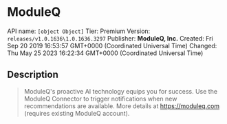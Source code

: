 # ModuleQ
API name: `[object Object]`
Tier: Premium
Version: `releases/v1.0.1636\1.0.1636.3297`
Publisher: **ModuleQ, Inc.**
Created: Fri Sep 20 2019 16:53:57 GMT+0000 (Coordinated Universal Time)
Changed: Thu May 25 2023 16:22:34 GMT+0000 (Coordinated Universal Time)

## Description
> ModuleQ's proactive AI technology equips you for success. Use the ModuleQ Connector to trigger notifications when new recommendations are available. More details at https://moduleq.com (requires existing ModuleQ account).
